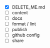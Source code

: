 - [x] DELETE_ME.md
- [ ] content
- [ ] docs
- [ ] format / lint
- [ ] publish
- [ ] github config
- [ ] share
